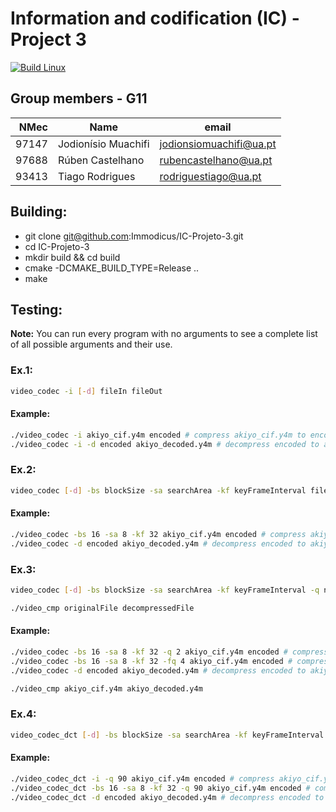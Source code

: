 # Information and codification (IC) - Project 3

[![Build Linux](https://github.com/Immodicus/IC-Projeto-3/actions/workflows/build-linux.yml/badge.svg?branch=master)](https://github.com/Immodicus/IC-Projeto-3/actions/workflows/build-linux.yml)

## Group members - G11

|  NMec | Name                | email                   |
| ----: | ------------------- | ----------------------- |
| 97147 | Jodionísio Muachifi | jodionsiomuachifi@ua.pt |
| 97688 | Rúben Castelhano    | rubencastelhano@ua.pt   |
| 93413 | Tiago Rodrigues     | rodriguestiago@ua.pt    |

## Building:

- git clone git@github.com:Immodicus/IC-Projeto-3.git
- cd IC-Projeto-3
- mkdir build && cd build
- cmake -DCMAKE_BUILD_TYPE=Release ..
- make

## Testing:
**Note:** You can run every program with no arguments to see a complete list of all possible arguments and their use.

### Ex.1:
```bash
video_codec -i [-d] fileIn fileOut
```
#### Example:
```bash
./video_codec -i akiyo_cif.y4m encoded # compress akiyo_cif.y4m to encoded
./video_codec -i -d encoded akiyo_decoded.y4m # decompress encoded to akiyo_decoded.y4m
```
### Ex.2:
```bash
video_codec [-d] -bs blockSize -sa searchArea -kf keyFrameInterval fileIn fileOut
```
#### Example:
```bash
./video_codec -bs 16 -sa 8 -kf 32 akiyo_cif.y4m encoded # compress akiyo_cif.y4m to encoded
./video_codec -d encoded akiyo_decoded.y4m # decompress encoded to akiyo_decoded.y4m
```

### Ex.3:
```bash
video_codec [-d] -bs blockSize -sa searchArea -kf keyFrameInterval -q numShift -fq numBits fileIn fileOut
```
```bash
./video_cmp originalFile decompressedFile
```

#### Example:
```bash
./video_codec -bs 16 -sa 8 -kf 32 -q 2 akiyo_cif.y4m encoded # compress akiyo_cif.y4m to encoded discarding last 2 bits of residuals
./video_codec -bs 16 -sa 8 -kf 32 -fq 4 akiyo_cif.y4m encoded # compress akiyo_cif.y4m to encoded quantizing samples to 4 bits before prediction
./video_codec -d encoded akiyo_decoded.y4m # decompress encoded to akiyo_decoded.y4m
```
```bash
./video_cmp akiyo_cif.y4m akiyo_decoded.y4m
```

### Ex.4:
```bash
video_codec_dct [-d] -bs blockSize -sa searchArea -kf keyFrameInterval -q quality fileIn fileOut
```
#### Example:
```bash
./video_codec_dct -i -q 90 akiyo_cif.y4m encoded # compress akiyo_cif.y4m to encoded using only DCT 2D intra-frame
./video_codec_dct -bs 16 -sa 8 -kf 32 -q 90 akiyo_cif.y4m encoded # compress akiyo_cif.y4m to encoded using DCT 2D intra-frame and motion compensation
./video_codec_dct -d encoded akiyo_decoded.y4m # decompress encoded to akiyo_decoded.y4m
```
